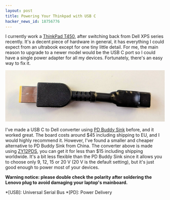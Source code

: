 ```yaml
---
layout: post
title: Powering Your Thinkpad with USB C
hacker_news_id: 18756776
---
```


I currently work a [ThinkPad T450](https://thinkwiki.de/T450), after
switching back from Dell XPS series recently. It's a decent piece of
hardware in general, it has everything I could expect from an
ultrabook except for one tiny little detail. For me, the main reason to
upgrade to a newer model would be the USB C port so I could have a
single power adapter for all my devices. Fortunately, there's an easy
way to fix it.

![Adapter](/i/IMG_20181018_101721.jpg)

I've made a USB C to Dell converter using [PD Buddy
Sink](https://www.tindie.com/products/clayghobbs/pd-buddy-sink/)
before, and it worked great. The board costs around $45 including
shipping to EU, and I would highly recommend it. However, I've found a
smaller and cheaper alternative to PD Buddy Sink from China. The
converter above is made using
[ZY12PDS](https://www.aliexpress.com/item/ZY12PDS-Type-C-PD-to-DC-USB-SurfacePro-decoy-fast-charge-trigger-polling-device/32914462770.html),
you can get it for less than $15 including shipping worldwide. It's a
bit less flexible than the PD Buddy Sink since it allows you to choose
only 9, 12, 15 or 20 V (20 V is the default setting), but it's just
good enough to power most of your devices.

**Warning notice: please double check the polarity after soldering the
Lenovo plug to avoid damaging your laptop's mainboard.**

*[USB]: Universal Serial Bus
*[PD]: Power Delivery

